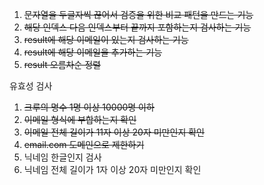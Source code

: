 1. ~~문자열을 두글자씩 끊어서 검증을 위한 비교 패턴을 만드는 기능~~
2. ~~해당 인덱스 다음 인덱스부터 끝까지 포함하는지 검사하는 기능~~
3. ~~result에 해당 이메일이 있는지 검사하는 기능~~
4. ~~result에 해당 이메일을 추가하는 기능~~
5. ~~result 오름차순 정렬~~

유효성 검사

1. ~~크루의 명수 1명 이상 10000명 이하~~
2. ~~이메일 형식에 부합하는지 확인~~
3. ~~이메일 전체 길이가 11자 이상 20자 미만인지 확인~~
4. ~~email.com 도메인으로 제한하기~~
5. 닉네임 한글인지 검사
6. 닉네임 전체 길이가 1자 이상 20자 미만인지 확인
